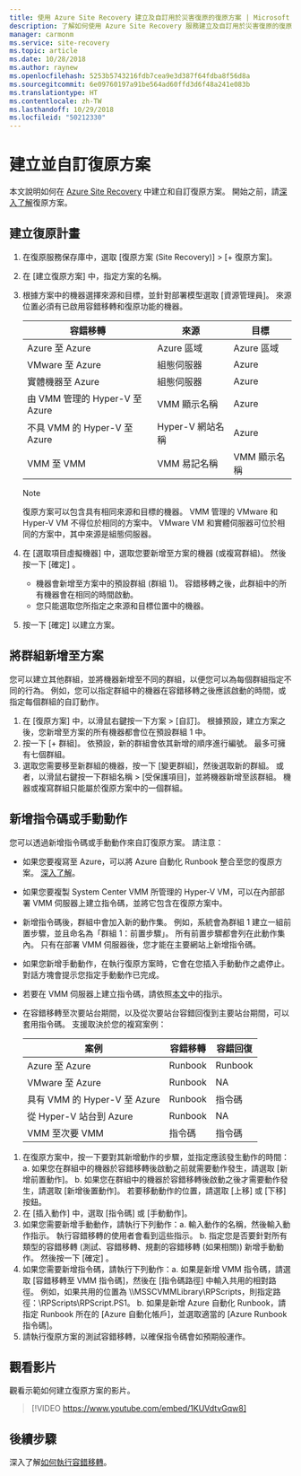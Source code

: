 ```yaml
---
title: 使用 Azure Site Recovery 建立及自訂用於災害復原的復原方案 | Microsoft Docs
description: 了解如何使用 Azure Site Recovery 服務建立及自訂用於災害復原的復原方案。
manager: carmonm
ms.service: site-recovery
ms.topic: article
ms.date: 10/28/2018
ms.author: raynew
ms.openlocfilehash: 5253b5743216fdb7cea9e3d387f64fdba8f56d8a
ms.sourcegitcommit: 6e09760197a91be564ad60ffd3d6f48a241e083b
ms.translationtype: HT
ms.contentlocale: zh-TW
ms.lasthandoff: 10/29/2018
ms.locfileid: "50212330"
---
```

# <a name="create-and-customize-recovery-plans"></a>建立並自訂復原方案

本文說明如何在 [Azure Site Recovery](site-recovery-overview.md) 中建立和自訂復原方案。 開始之前，請[深入了解](recovery-plan-overview.md)復原方案。

## <a name="create-a-recovery-plan"></a>建立復原計畫

1. 在復原服務保存庫中，選取 [復原方案 (Site Recovery)] > [+ 復原方案]。
2. 在 [建立復原方案] 中，指定方案的名稱。
3. 根據方案中的機器選擇來源和目標，並針對部署模型選取 [資源管理員]。 來源位置必須有已啟用容錯移轉和復原功能的機器。 

   **容錯移轉** | **來源** | **目標** 
   --- | --- | ---
   Azure 至 Azure | Azure 區域 |Azure 區域
   VMware 至 Azure | 組態伺服器 | Azure
   實體機器至 Azure | 組態伺服器 | Azure   
   由 VMM 管理的 Hyper-V 至 Azure  | VMM 顯示名稱 | Azure
   不具 VMM 的 Hyper-V 至 Azure | Hyper-V 網站名稱 | Azure
   VMM 至 VMM |VMM 易記名稱 | VMM 顯示名稱 

   > [!NOTE]
   > 復原方案可以包含具有相同來源和目標的機器。 VMM 管理的 VMware 和 Hyper-V VM 不得位於相同的方案中。 VMware VM 和實體伺服器可位於相同的方案中，其中來源是組態伺服器。

2. 在 [選取項目虛擬機器] 中，選取您要新增至方案的機器 (或複寫群組)。 然後按一下 [確定] 。
    - 機器會新增至方案中的預設群組 (群組 1)。 容錯移轉之後，此群組中的所有機器會在相同的時間啟動。
    - 您只能選取您所指定之來源和目標位置中的機器。 
1. 按一下 [確定] 以建立方案。

## <a name="add-a-group-to-a-plan"></a>將群組新增至方案

您可以建立其他群組，並將機器新增至不同的群組，以便您可以為每個群組指定不同的行為。 例如，您可以指定群組中的機器在容錯移轉之後應該啟動的時間，或指定每個群組的自訂動作。

1. 在 [復原方案] 中，以滑鼠右鍵按一下方案 > [自訂]。 根據預設，建立方案之後，您新增至方案的所有機器都會位在預設群組 1 中。
2. 按一下 [+ 群組]。 依預設，新的群組會依其新增的順序進行編號。 最多可擁有七個群組。
3. 選取您需要移至新群組的機器，按一下 [變更群組]，然後選取新的群組。 或者，以滑鼠右鍵按一下群組名稱 > [受保護項目]，並將機器新增至該群組。 機器或複寫群組只能屬於復原方案中的一個群組。


## <a name="add-a-script-or-manual-action"></a>新增指令碼或手動動作

您可以透過新增指令碼或手動動作來自訂復原方案。 請注意：

- 如果您要複寫至 Azure，可以將 Azure 自動化 Runbook 整合至您的復原方案。 [深入了解](site-recovery-runbook-automation.md)。
- 如果您要複製 System Center VMM 所管理的 Hyper-V VM，可以在內部部署 VMM 伺服器上建立指令碼，並將它包含在復原方案中。
- 新增指令碼後，群組中會加入新的動作集。 例如，系統會為群組 1 建立一組前置步驟，並且命名為「群組 1：前置步驟」。 所有前置步驟都會列在此動作集內。 只有在部署 VMM 伺服器後，您才能在主要網站上新增指令碼。
- 如果您新增手動動作，在執行復原方案時，它會在您插入手動動作之處停止。 對話方塊會提示您指定手動動作已完成。
- 若要在 VMM 伺服器上建立指令碼，請依照[本文](hyper-v-vmm-recovery-script.md)中的指示。
- 在容錯移轉至次要站台期間，以及從次要站台容錯回復到主要站台期間，可以套用指令碼。 支援取決於您的複寫案例：
    
    **案例** | **容錯移轉** | **容錯回復**
    --- | --- | --- 
    Azure 至 Azure  | Runbook | Runbook
    VMware 至 Azure | Runbook | NA 
    具有 VMM 的 Hyper-V 至 Azure | Runbook | 指令碼
    從 Hyper-V 站台到 Azure | Runbook | NA
    VMM 至次要 VMM | 指令碼 | 指令碼

1. 在復原方案中，按一下要對其新增動作的步驟，並指定應該發生動作的時間：a. 如果您在群組中的機器於容錯移轉後啟動之前就需要動作發生，請選取 [新增前置動作]。
    b. 如果您在群組中的機器於容錯移轉後啟動之後才需要動作發生，請選取 [新增後置動作]。 若要移動動作的位置，請選取 [上移] 或 [下移] 按鈕。
2. 在 [插入動作] 中，選取 [指令碼] 或 [手動動作]。
3. 如果您需要新增手動動作，請執行下列動作：a. 輸入動作的名稱，然後輸入動作指示。 執行容錯移轉的使用者會看到這些指示。
    b. 指定您是否要針對所有類型的容錯移轉 (測試、容錯移轉、規劃的容錯移轉 (如果相關)) 新增手動動作。 然後按一下 [確定] 。
4. 如果您需要新增指令碼，請執行下列動作：a. 如果是新增 VMM 指令碼，請選取 [容錯移轉至 VMM 指令碼]，然後在 [指令碼路徑] 中輸入共用的相對路徑。 例如，如果共用的位置為 \\<VMMServerName>\MSSCVMMLibrary\RPScripts，則指定路徑：\RPScripts\RPScript.PS1。
    b. 如果是新增 Azure 自動化 Runbook，請指定 Runbook 所在的 [Azure 自動化帳戶]，並選取適當的 [Azure Runbook 指令碼]。
5. 請執行復原方案的測試容錯移轉，以確保指令碼會如預期般運作。

## <a name="watch-a-video"></a>觀看影片

觀看示範如何建立復原方案的影片。


> [!VIDEO https://www.youtube.com/embed/1KUVdtvGqw8]

## <a name="next-steps"></a>後續步驟

深入了解[如何執行容錯移轉](site-recovery-failover.md)。  

    
